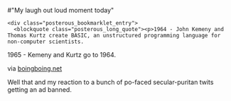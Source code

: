 #"My laugh out loud moment today"


    <div class="posterous_bookmarklet_entry">
      <blockquote class="posterous_long_quote"><p>1964 - John Kemeny and Thomas Kurtz create BASIC, an unstructured programming language for non-computer scientists.
</p><p>
1965 - Kemeny and Kurtz go to 1964.</p></blockquote>

<div class="posterous_quote_citation">via <a href="http://www.boingboing.net/2010/05/10/funny-history-of-pro.html?utm_source=feedburner&amp;utm_medium=feed&amp;utm_campaign=Feed%3A+boingboing%2FiBag+%28Boing+Boing%29&amp;utm_content=Netvibes">boingboing.net</a></div>
    <p>Well that and my reaction to a bunch of po-faced secular-puritan twits getting an ad banned.</p></div>
  